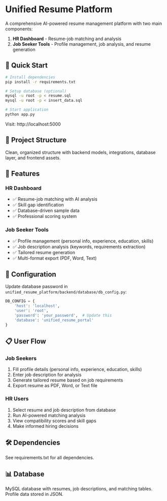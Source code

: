 # Unified Resume Platform

A comprehensive AI-powered resume management platform with two main components:
1. **HR Dashboard** - Resume-job matching and analysis
2. **Job Seeker Tools** - Profile management, job analysis, and resume generation

## 🚀 Quick Start

```bash
# Install dependencies
pip install -r requirements.txt

# Setup database (optional)
mysql -u root -p < resume.sql
mysql -u root -p < insert_data.sql

# Start application
python app.py
```

Visit: http://localhost:5000

## 📁 Project Structure

Clean, organized structure with backend models, integrations, database layer, and frontend assets.

## 🎯 Features

### HR Dashboard
- ✅ Resume-job matching with AI analysis
- ✅ Skill gap identification
- ✅ Database-driven sample data
- ✅ Professional scoring system

### Job Seeker Tools
- ✅ Profile management (personal info, experience, education, skills)
- ✅ Job description analysis (keywords, requirements extraction)
- ✅ Tailored resume generation
- ✅ Multi-format export (PDF, Word, Text)

## 🔧 Configuration

Update database password in `unified_resume_platform/backend/database/db_config.py`:

```python
DB_CONFIG = {
    'host': 'localhost',
    'user': 'root',
    'password': 'your_password',  # Update this
    'database': 'unified_resume_portal'
}
```

## 📋 User Flow

### Job Seekers
1. Fill profile details (personal info, experience, education, skills)
2. Enter job description for analysis
3. Generate tailored resume based on job requirements
4. Export resume as PDF, Word, or Text file

### HR Users
1. Select resume and job description from database
2. Run AI-powered matching analysis
3. View compatibility scores and skill gaps
4. Make informed hiring decisions

## 🛠 Dependencies

See requirements.txt for all dependencies.

## 📊 Database

MySQL database with resumes, job descriptions, and matching tables. Profile data stored in JSON.